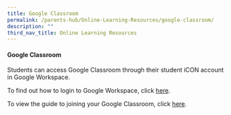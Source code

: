 ```yaml
---
title: Google Classroom
permalink: /parents-hub/Online-Learning-Resources/google-classroom/
description: ""
third_nav_title: Online Learning Resources
---
```

#### Google Classroom

Students can access Google Classroom through their student iCON account in Google Workspace.  
  
To find out how to login to Google Workspace, click [here](https://moe-silingpri-staging.netlify.app/parents-hub/Online-Learning-Resources/google-workspace/).  
  
To view the guide to joining your Google Classroom, click [here](/files/gc1.pdf).
